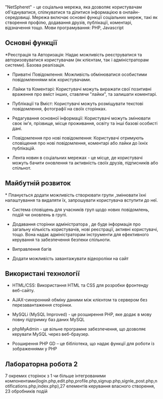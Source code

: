"NetSpheret" - це соціальна мережа, яка дозволяє користувачам об'єднуватися, спілкуватися та ділитися інформацією в онлайн-середовищі. Мережа включає основні функції соціальних мереж, такі як створення профілю, додавання друзів, публікації, коментарі, відзначення тощо. Мови програмування: PHP, Javascript


<h2>Основні функції</h2>
<p></p>*Реєстрація та Авторизація: Надає можливість реєструватися та авторизовуватися користувачам (як клієнтам, так і адміністраторам системи). Базова реалізація.

* Приватні Повідомлення: Можливість обмінюватися особистими повідомленнями між користувачами.

* Лайки та Коментарі: Користувачі можуть виражати свої позитивні враження про вміст інших, ставлячи "лайки", та залишати коментарі.

* Публікації та Вміст: Користувачі можуть розміщувати текстові повідомлення, фотографії на своїх сторінках.

* Редагування основної інформації: Користувачі можуть змінювати своє ім'я, прізвище, місце проживання, освіту та інші базові особисті дані.

* Повідомлення про нові повідомлення: Користувачі отримують сповіщення про нові повідомлення, коментарі або лайки до їхніх публікацій.

* Лента новин в соціальних мережах - це місце, де користувачі можуть бачити оновлення та активність своїх друзів, підписників або спільнот. </p>

<h2>Майбутній розвиток</h2>
<p>
* Планується додати можливість створювати групи ,змінювати їхні налаштування та видаляти їх,  запрошувати користувача вступити до неї.
 
* Система сповіщень для учасників груп щодо нових повідомлень, подій чи оновлень в  групі.
 
* Додавання сторінки адміністратора , де буде інформація про загальну кількість користувачів, нові реєстрації, активні користувачі, тощо. Вона надає адміністраторам інструменти для ефективного керування та забезпечення безпеки спільноти.

* Виправлення багів
  
* Додати можливість завантажувати відеороліки на сайт</p>

<h2>Використані технології</h2>
<p>
 
  * HTML/CSS: Використання HTML та CSS для розробки фронтенду веб-сайту.
 
  * AJAX-синхронний обміну даними між клієнтом та сервером без перезавантаження сторінки.
    
  * MySQLi (MySQL Improved) - це розширення PHP, яке додає в мову повну підтримку баз даних MySQL
    
  * phpMyAdmin - це вільне програмне забезпечення, що дозволяє керувати MySQL через веб-браузер.
    
  * Розширення PHP GD – це бібліотека, що надає функції для роботи із зображеннями у PHP
    
</p>

<h2>Лабораторна робота 2</h2> 

7 окремих сторінок з 1 чи більше інтегрованими компонентами(login.php,edit.php,profile.php,signup.php,signle_post.php,notifications.php,index.php),27 елементів керування власного створення, 23 обробників подій

